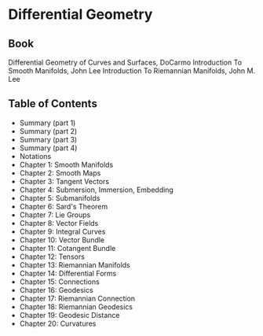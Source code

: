 # Differential Geometry

## Book 
Differential Geometry of Curves and Surfaces, DoCarmo
Introduction To Smooth Manifolds, John Lee
Introduction To Riemannian Manifolds, John M. Lee

## Table of Contents
- Summary (part 1)
- Summary (part 2)
- Summary (part 3)
- Summary (part 4)
- Notations 
- Chapter 1: Smooth Manifolds
- Chapter 2: Smooth Maps
- Chapter 3: Tangent Vectors
- Chapter 4: Submersion, Immersion, Embedding
- Chapter 5: Submanifolds
- Chapter 6: Sard's Theorem
- Chapter 7: Lie Groups
- Chapter 8: Vector Fields
- Chapter 9: Integral Curves
- Chapter 10: Vector Bundle
- Chapter 11: Cotangent Bundle
- Chapter 12: Tensors
- Chapter 13: Riemannian Manifolds
- Chapter 14: Differential Forms
- Chapter 15: Connections
- Chapter 16: Geodesics
- Chapter 17: Riemannian Connection
- Chapter 18: Riemannian Geodesics
- Chapter 19: Geodesic Distance
- Chapter 20: Curvatures